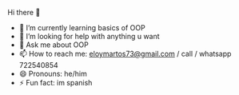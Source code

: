 Hi there 👋

- 🌱 I’m currently learning basics of OOP
- 🤔 I’m looking for help with anything u want
- 💬 Ask me about OOP
- 📫 How to reach me: <a href="mailto:eloymartos73@gmail.com">eloymartos73@gmail.com</a> / call / whatsapp 722540854
- 😄 Pronouns: he/him
- ⚡ Fun fact: im spanish
